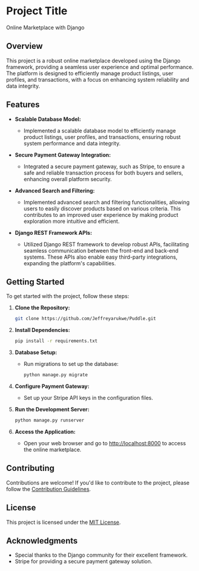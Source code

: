 # Project Title

Online Marketplace with Django

## Overview

This project is a robust online marketplace developed using the Django framework, providing a seamless user experience and optimal performance. The platform is designed to efficiently manage product listings, user profiles, and transactions, with a focus on enhancing system reliability and data integrity.

## Features

- **Scalable Database Model:**
  - Implemented a scalable database model to efficiently manage product listings, user profiles, and transactions, ensuring robust system performance and data integrity.

- **Secure Payment Gateway Integration:**
  - Integrated a secure payment gateway, such as Stripe, to ensure a safe and reliable transaction process for both buyers and sellers, enhancing overall platform security.

- **Advanced Search and Filtering:**
  - Implemented advanced search and filtering functionalities, allowing users to easily discover products based on various criteria. This contributes to an improved user experience by making product exploration more intuitive and efficient.

- **Django REST Framework APIs:**
  - Utilized Django REST framework to develop robust APIs, facilitating seamless communication between the front-end and back-end systems. These APIs also enable easy third-party integrations, expanding the platform's capabilities.

## Getting Started

To get started with the project, follow these steps:

1. **Clone the Repository:**
   ```bash
   git clone https://github.com/Jeffreyarukwe/Puddle.git
   ```

2. **Install Dependencies:**
   ```bash
   pip install -r requirements.txt
   ```

3. **Database Setup:**
   - Run migrations to set up the database:
     ```bash
     python manage.py migrate
     ```

4. **Configure Payment Gateway:**
   - Set up your Stripe API keys in the configuration files.

5. **Run the Development Server:**
   ```bash
   python manage.py runserver
   ```

6. **Access the Application:**
   - Open your web browser and go to [http://localhost:8000](http://localhost:8000) to access the online marketplace.

## Contributing

Contributions are welcome! If you'd like to contribute to the project, please follow the [Contribution Guidelines](CONTRIBUTING.md).

## License

This project is licensed under the [MIT License](LICENSE).

## Acknowledgments

- Special thanks to the Django community for their excellent framework.
- Stripe for providing a secure payment gateway solution.
